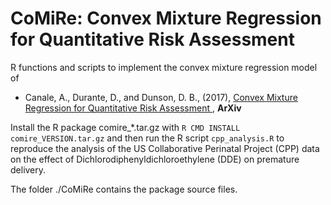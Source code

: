 # CoMiRe: Convex Mixture Regression for Quantitative Risk Assessment 

R functions and scripts to implement the convex mixture regression model of

- Canale, A., Durante, D., and Dunson, D. B., (2017), [Convex Mixture Regression for Quantitative Risk Assessment ](http://), __ArXiv__

Install the R package comire_*.tar.gz with `R CMD INSTALL comire_VERSION.tar.gz` and then run the R script `cpp_analysis.R` to reproduce the analysis of the US Collaborative Perinatal Project (CPP) data on the effect of Dichlorodiphenyldichloroethylene (DDE) on premature delivery.

The folder ./CoMiRe contains the package source files.
